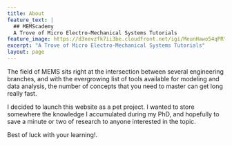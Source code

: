 ```yaml
---
title: About
feature_text: |
  ## MEMScademy
  A Trove of Micro Electro-Mechanical Systems Tutorials
feature_image: https://d3nevzfk7ii3be.cloudfront.net/igi/MeunHawo54qPRY5S.large
excerpt: "A Trove of Micro Electro-Mechanical Systems Tutorials"
layout: page
---
```


The field of MEMS sits right at the intersection between several engineering branches, and with the evergrowing list of tools available for modeling and data analysis, the number of concepts that you need to master can get long really fast.

I decided to launch this website as a pet project. I wanted to store somewhere the knowledge I accumulated during my PhD, and hopefully to save a minute or two of research to anyone interested in the topic.

Best of luck with your learning!.